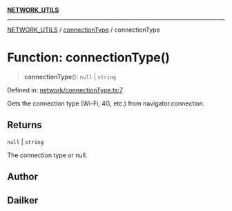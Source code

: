 [**NETWORK_UTILS**](../../README.md)

***

[NETWORK_UTILS](../../README.md) / [connectionType](../README.md) / connectionType

# Function: connectionType()

> **connectionType**(): `null` \| `string`

Defined in: [network/connectionType.ts:7](https://github.com/dailker/everyutil-js/blob/7799f3f003cb23f425be3f1c83c38483e2648188/src/network/connectionType.ts#L7)

Gets the connection type (Wi-Fi, 4G, etc.) from navigator.connection.

## Returns

`null` \| `string`

The connection type or null.

## Author

## Dailker
